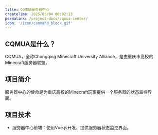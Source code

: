 ```yaml
---
title: CQMUA服务器中心
createTime: 2025/03/04 00:02:13
permalink: /project-docs/cqmua-center/
icon: '/icon/command_block.gif'
---
```


[//]: # (TODO: lkl待完善)

## CQMUA是什么？

CQMUA，全称Chongqing Minecraft University Alliance，是由重庆市高校的Minecraft服务器联盟。


## 项目简介

服务器中心的使命是为重庆高校的Minecraft玩家提供一个服务器的状态监控界面。

<RepoCard repo="CQMUA/ServerCenter4CQMUA"></RepoCard>

## 项目技术

- 服务器中心前端：使用Vue.js开发，提供服务器状态监控界面。


